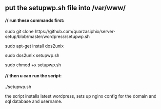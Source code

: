 <h2> put the setupwp.sh file into /var/www/ </h2>

<h4>// run these commands first:</h4>
<p>sudo git clone https://github.com/quarzasiphix/server-setup/blob/master/wordpress/setupwp.sh </p>
<p>sudo apt-get install dos2unix </p>
<p>sudo dos2unix setupwp.sh </p>
<p>sudo chmod +x setupwp.sh </p>

<h4>// then u can run the script:</h4>
<p>./setupwp.sh</p>

the script installs latest wordpress, sets up nginx config for the domain and sql database and username. 
